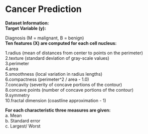 # Cancer Prediction

**Dataset Information:** <br>
**Target Variable (y):** <br>

Diagnosis (M = malignant, B = benign) <br>
**Ten features (X) are computed for each cell nucleus:** <br>

1.radius (mean of distances from center to points on the perimeter) <br>
2.texture (standard deviation of gray-scale values) <br>
3.perimeter <br>
4.area <br>
5.smoothness (local variation in radius lengths) <br>
6.compactness (perimeter^2 / area - 1.0) <br>
7.concavity (severity of concave portions of the contour) <br>
8.concave points (number of concave portions of the contour) <br>
9.symmetry <br>
10.fractal dimension (coastline approximation - 1) <br>

**For each characteristic three measures are given:** <br>
a. Mean <br>
b. Standard error <br>
c. Largest/ Worst<br>
